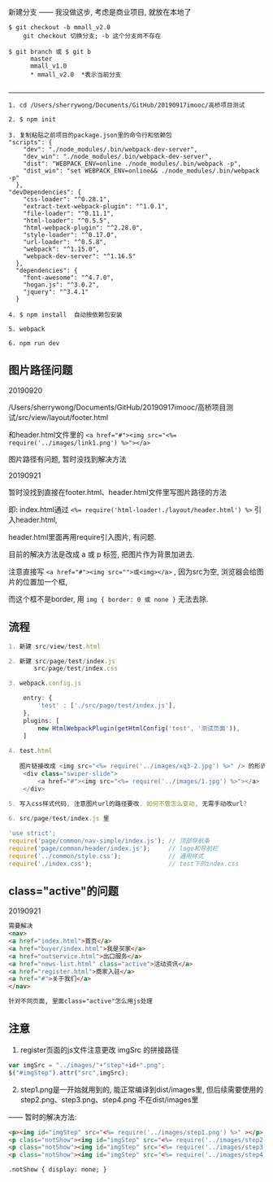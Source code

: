 新建分支 —— 我没做这步, 考虑是商业项目, 就放在本地了

```
$ git checkout -b mmall_v2.0
	git checkout 切换分支; -b 这个分支尚不存在
	
$ git branch 或 $ git b
	  master
	  mmall_v1.0
	  * mmall_v2.0  *表示当前分支  
	  
```

---

```
1. cd /Users/sherrywong/Documents/GitHub/20190917imooc/高桥项目测试

2. $ npm init

3. 复制粘贴之前项目的package.json里的命令行和依赖包
"scripts": {
    "dev": "./node_modules/.bin/webpack-dev-server",
    "dev_win": "./node_modules/.bin/webpack-dev-server",
    "dist": "WEBPACK_ENV=online ./node_modules/.bin/webpack -p",
    "dist_win": "set WEBPACK_ENV=online&& ./node_modules/.bin/webpack -p"
  },
"devDependencies": {
    "css-loader": "^0.28.1",
    "extract-text-webpack-plugin": "^1.0.1",
    "file-loader": "^0.11.1",
    "html-loader": "^0.5.5",
    "html-webpack-plugin": "^2.28.0",
    "style-loader": "^0.17.0",
    "url-loader": "^0.5.8",
    "webpack": "^1.15.0",
    "webpack-dev-server": "^1.16.5"
  },
  "dependencies": {
    "font-awesome": "^4.7.0",
    "hogan.js": "^3.0.2",
    "jquery": "^3.4.1"
  }

4. $ npm install  自动按依赖包安装

5. webpack

6. npm run dev  
```





## 图片路径问题

20190920

/Users/sherrywong/Documents/GitHub/20190917imooc/高桥项目测试/src/view/layout/footer.html

和header.html文件里的 `<a href="#"><img src="<%= require('../images/link1.png') %>"></a> `

图片路径有问题, 暂时没找到解决方法



20190921

暂时没找到直接在footer.html、header.html文件里写图片路径的方法

即: index.html通过 `<%= require('html-loader!./layout/header.html') %>` 引入header.html, 

header.html里面再用require引入图片, 有问题.

目前的解决方法是改成 a 或 p 标签, 把图片作为背景加进去.

注意直接写 `<a href="#"><img src="">或<img></a>` , 因为src为空, 浏览器会给图片的位置加一个框, 

而这个框不是border, 用 `img { border: 0 或 none }` 无法去除.



## 流程

```javascript
1. 新建 src/view/test.html

2. 新建 src/page/test/index.js
       src/page/test/index.css  

3. webpack.config.js

    entry: {
        'test' : ['./src/page/test/index.js'],
    },
    plugins: [
        new HtmlWebpackPlugin(getHtmlConfig('test', '测试页面')),
    ]
        
4. test.html
        
   图片链接改成 <img src="<%= require('../images/xq3-2.jpg') %>" /> 的形式, 如
    <div class="swiper-slide">
        <a href="#"><img src="<%= require('../images/1.jpg') %>"></a>
    </div>

5. 写入css样式代码, 注意图片url的路径要改. 如何不管怎么变动, 无需手动改url?
      
6. src/page/test/index.js 里

'use strict';
require('page/common/nav-simple/index.js'); // 顶部导航条
require('page/common/header/index.js');     // logo和导航栏
require('../common/style.css');				// 通用样式
require('./index.css');						// test下的index.css

```



## class="active"的问题

20190921

```html
需要解决
<nav>
<a href="index.html">首页</a> 
<a href="buyer/index.html">我是买家</a> 
<a href="outservice.html">出口服务</a>
<a href="news-list.html" class="active">活动资讯</a> 
<a href="register.html">商家入驻</a> 
<a href="#">关于我们</a> 
</nav> 

针对不同页面, 里面class="active"怎么用js处理
```



## 注意

1. register页面的js文件注意更改 imgSrc 的拼接路径


```javascript
var imgSrc = "../images/"+"step"+id+".png";
$("#imgStep").attr("src",imgSrc);
```



2.  step1.png是一开始就用到的, 能正常编译到dist/images里, 但后续需要使用的step2.png、step3.png、step4.png 不在dist/images里 

—— 暂时的解决方法: 

```html
<p><img id="imgStep" src="<%= require('../images/step1.png') %>" ></p>
<p class="notShow"><img id="imgStep" src="<%= require('../images/step2.png') %>" ></p>
<p class="notShow"><img id="imgStep" src="<%= require('../images/step3.png') %>" ></p>
<p class="notShow"><img id="imgStep" src="<%= require('../images/step4.png') %>" ></p>

.notShow { display: none; }
```

